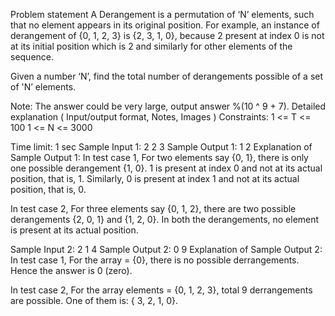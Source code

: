 Problem statement
A Derangement is a permutation of ‘N’ elements, such that no element appears in its original position. For example, an instance of derangement of {0, 1, 2, 3} is {2, 3, 1, 0}, because 2 present at index 0 is not at its initial position which is 2 and similarly for other elements of the sequence.

Given a number ‘N’, find the total number of derangements possible of a set of 'N’ elements.

Note:
The answer could be very large, output answer %(10 ^ 9 + 7).
Detailed explanation ( Input/output format, Notes, Images )
Constraints:
1 <= T <= 100
1 <= N <= 3000

Time limit: 1 sec
Sample Input 1:
2
2
3
Sample Output 1:
1
2
Explanation of Sample Output 1:
In test case 1, For two elements say {0, 1}, there is only one possible derangement {1, 0}. 1 is present at index 0 and not at its actual position, that is, 1. Similarly, 0 is present at index 1 and not at its actual position, that is, 0.

In test case 2, For three elements say {0, 1, 2}, there are two possible derangements {2, 0, 1} and {1, 2, 0}. In both the derangements, no element is present at its actual position.

Sample Input 2:
2
1
4
Sample Output 2:
0
9
Explanation of Sample Output 2:
In test case 1, For the array = {0}, there is no possible derrangements. Hence the answer is 0 (zero).

In test case 2, For the array elements = {0, 1, 2, 3}, total 9 derrangements are possible. One of them is: { 3, 2, 1, 0}.